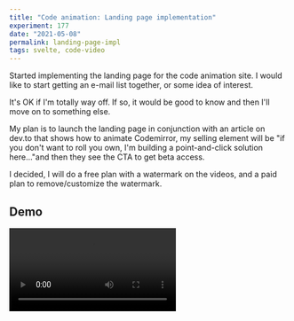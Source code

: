 ```yaml
---
title: "Code animation: Landing page implementation"
experiment: 177
date: "2021-05-08"
permalink: landing-page-impl
tags: svelte, code-video
---
```


Started implementing the landing page for the code animation site. I would like to start getting an e-mail list together, or some idea of interest.

It's OK if I'm totally way off. If so, it would be good to know and then I'll move on to something else.

My plan is to launch the landing page in conjunction with an article on dev.to that shows how to animate Codemirror, my selling element will be "if you don't want to roll you own, I'm building a point-and-click solution here..."and then they see the CTA to get beta access.

I decided, I will do a free plan with a watermark on the videos, and a paid plan to remove/customize the watermark.

## Demo

<video controls src="https://res.cloudinary.com/dzwnkx0mk/video/upload/v1620451711/1000experiments.dev/landing-page-impl_lfi0bu.mp4"/>

## Notes

- Test out dark mode
- Need to settle on a name
